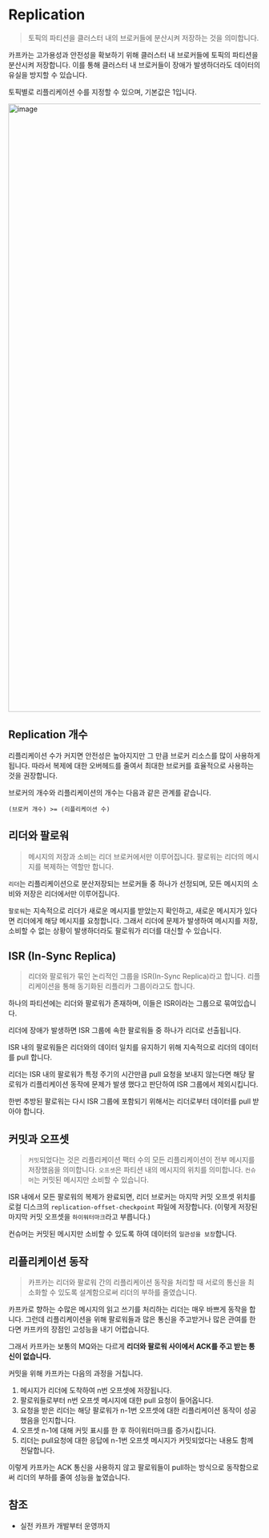 # Replication
> 토픽의 파티션을 클러스터 내의 브로커들에 분산시켜 저장하는 것을 의미합니다.

카프카는 고가용성과 안전성을 확보하기 위해 클러스터 내 브로커들에 토픽의 파티션을 분산시켜 저장합니다.
이를 통해 클러스터 내 브로커들이 장애가 발생하더라도 데이터의 유실을 방지할 수 있습니다.

토픽별로 리플리케이션 수를 지정할 수 있으며, 기본값은 1입니다.

<img width="1216" alt="image" src="https://user-images.githubusercontent.com/53790137/226359211-f4880633-fb37-4ca5-b2ea-369ffa30c74f.png">

## Replication 개수
리플리케이션 수가 커지면 안전성은 높아지지만 그 만큼 브로커 리소스를 많이 사용하게됩니다.
따라서 복제에 대한 오버헤드를 줄여서 최대한 브로커를 효율적으로 사용하는 것을 권장합니다.

브로커의 개수와 리플리케이션의 개수는 다음과 같은 관계를 같습니다.
```
(브로커 개수) >= (리플리케이션 수)
```

## 리더와 팔로워
> 메시지의 저장과 소비는 리더 브로커에서만 이루어집니다. 팔로워는 리더의 메시지를 복제하는 역할만 합니다.

`리더`는 리플리케이션으로 분산저장되는 브로커들 중 하나가 선정되며, 모든 메시지의 소비와 저장은 리더에서만 이루어집니다.

`팔로워`는 지속적으로 리더가 새로운 메시지를 받았는지 확인하고, 새로운 메시지가 있다면 리더에게 해당 메시지를 요청합니다. 
그래서 리더에 문제가 발생하여 메시지를 저장, 소비할 수 없는 상황이 발생하더라도 팔로워가 리더를 대신할 수 있습니다.

## ISR (In-Sync Replica)
> 리더와 팔로워가 묶인 논리적인 그룹을 ISR(In-Sync Replica)라고 합니다. 리플리케이션을 통해 동기화된 리플리카 그룹이라고도 합니다. 

하나의 파티션에는 리더와 팔로워가 존재하며, 이들은 ISR이라는 그룹으로 묶여있습니다.

리더에 장애가 발생하면 ISR 그룹에 속한 팔로워들 중 하나가 리더로 선출됩니다.

ISR 내의 팔로워들은 리더와의 데이터 일치를 유지하기 위해 지속적으로 리더의 데이터를 pull 합니다.

리더는 ISR 내의 팔로워가 특정 주기의 시간만큼 pull 요청을 보내지 않는다면 해당 팔로워가 리플리케이션 동작에 문제가 발생
했다고 판단하여 ISR 그룹에서 제외시킵니다.

한번 추방된 팔로워는 다시 ISR 그룹에 포함되기 위해서는 리더로부터 데이터를 pull 받아야 합니다.

## 커밋과 오프셋
> `커밋`되었다는 것은 리플리케이션 팩터 수의 모든 리플리케이션이 전부 메시지를 저장했음을 의미합니다. 
> `오프셋`은 파티션 내의 메시지의 위치를 의미합니다.
> `컨슈머`는 커밋된 메시지만 소비할 수 있습니다.

ISR 내에서 모든 팔로워의 복제가 완료되면, 리더 브로커는 마지막 커밋 오프셋 위치를 로컬 디스크의 `replication-offset-checkpoint` 파일에 저장합니다.
(이렇게 저장된 마지막 커밋 오프셋을 `하이워터마크`라고 부릅니다.)

컨슈머는 커밋된 메시지만 소비할 수 있도록 하여 데이터의 `일관성을 보장`합니다.

## 리플리케이션 동작
> 카프카는 리더와 팔로워 간의 리플리케이션 동작을 처리할 때 서로의 통신을 최소화할 수 있도록 설계함으로써 리더의 부하를 줄였습니다.

카프카로 향하는 수많은 메시지의 읽고 쓰기를 처리하는 리더는 매우 바쁘게 동작을 합니다.
그런데 리플리케이션을 위해 팔로워들과 많은 통신을 주고받거나 많은 관여를 한다면 카프카의 장점인 고성능을 내기 어렵습니다.

그래서 카프카는 보통의 MQ와는 다르게 **리더와 팔로워 사이에서 ACK를 주고 받는 통신이 없습니다.**

커밋을 위해 카프카는 다음의 과정을 거칩니다.
1. 메시지가 리더에 도착하여 n번 오프셋에 저장됩니다.
2. 팔로워들로부터 n번 오프셋 메시지에 대한 pull 요청이 들어옵니다.
3. 요청을 받은 리더는 해당 팔로워가 n-1번 오프셋에 대한 리플리케이션 동작이 성공했음을 인지합니다.
4. 오프셋 n-1에 대해 커밋 표시를 한 후 하이워터마크를 증가시킵니다.
5. 리더는 pull요청에 대한 응답에 n-1번 오프셋 메시지가 커밋되었다는 내용도 함께 전달합니다.

이렇게 카프카는 ACK 통신을 사용하지 않고 팔로워들이 pull하는 방식으로 동작함으로써 리더의 부하를 줄여 성능을 높였습니다.

## 참조
- 실전 카프카 개발부터 운영까지
